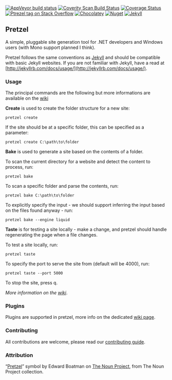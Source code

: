 ﻿[![AppVeyor build status](https://ci.appveyor.com/api/projects/status/rp8nq03r4b7mdecf?svg=true)](https://ci.appveyor.com/project/laedit/pretzel)
[![Coverity Scan Build Status](https://scan.coverity.com/projects/3949/badge.svg)](https://scan.coverity.com/projects/3949)
[![Coverage Status](https://coveralls.io/repos/Code52/pretzel/badge.svg)](https://coveralls.io/r/Code52/pretzel)
[![Ptrezel tag on Stack Overflow](https://img.shields.io/badge/stackoverflow-pretzel-orange.svg)](http://stackoverflow.com/questions/tagged/pretzel)
[![Chocolatey](https://img.shields.io/chocolatey/v/pretzel.svg?style=flat)](https://chocolatey.org/packages/pretzel/)
[![Nuget](https://img.shields.io/nuget/v/Pretzel.Logic.svg)](https://www.nuget.org/packages/Pretzel.Logic/)
[![Jekyll](https://img.shields.io/badge/Jekyll-docs-yellow)](https://jekyllrb.com/docs/usage/)


## Pretzel

A simple, pluggable site generation tool for .NET developers and Windows users (with Mono support planned I think).

Pretzel follows the same conventions as [Jekyll](https://github.com/jekyll/jekyll) and should be compatible with basic Jekyll websites. If you are not familiar with Jekyll, have a read at [http://jekyllrb.com/docs/usage/](http://jekyllrb.com/docs/usage/).

### Usage

The principal commands are the following but more informations are available on the [wiki](https://github.com/Code52/pretzel/wiki)

**Create** is used to create the folder structure for a new site:

    pretzel create
    
If the site should be at a specific folder, this can be specified as a parameter:

    pretzel create C:\path\to\folder

**Bake** is used to generate a site based on the contents of a folder.

To scan the current directory for a website and detect the content to process, run:

    pretzel bake 

To scan a specific folder and parse the contents, run:

    pretzel bake C:\path\to\folder

To explicitly specify the input - we should support inferring the input based on the files found anyway - run:

    pretzel bake --engine liquid
    
**Taste** is for testing a site locally - make a change, and pretzel should handle regenerating the page when a file changes.

To test a site locally, run:

    pretzel taste 

To specify the port to serve the site from (default will be 4000), run:

    pretzel taste --port 5000

To stop the site, press q.

*More information on the [wiki](https://github.com/Code52/pretzel/wiki)*.

### Plugins

Plugins are supported in pretzel, more info on the dedicated [wiki page](https://github.com/Code52/pretzel/wiki/Plugins).

### Contributing

All contributions are welcome, please read our [contributing guide](CONTRIBUTING.md).

### Attribution
 “[Pretzel](https://thenounproject.com/noun/pretzel/#icon-No555)” symbol by Edward Boatman on [The Noun Project](https://thenounproject.com/), from The Noun Project collection.
